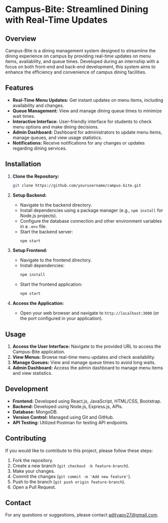 # Campus-Bite: Streamlined Dining with Real-Time Updates

## Overview
Campus-Bite is a dining management system designed to streamline the dining experience on campus by providing real-time updates on menu items, availability, and queue times. Developed during an internship with a focus on both front-end and back-end development, this system aims to enhance the efficiency and convenience of campus dining facilities.

## Features
- **Real-Time Menu Updates:** Get instant updates on menu items, including availability and changes.
- **Queue Management:** View and manage dining queue times to minimize wait times.
- **Interactive Interface:** User-friendly interface for students to check menu options and make dining decisions.
- **Admin Dashboard:** Dashboard for administrators to update menu items, manage queues, and view usage statistics.
- **Notifications:** Receive notifications for any changes or updates regarding dining services.


## Installation
1. **Clone the Repository:**
    ```bash
    git clone https://github.com/yourusername/campus-bite.git
    ```
2. **Setup Backend:**
    - Navigate to the backend directory.
    - Install dependencies using a package manager (e.g., `npm install` for Node.js projects).
    - Configure the database connection and other environment variables in a `.env` file.
    - Start the backend server:
      ```bash
      npm start
      ```

3. **Setup Frontend:**
    - Navigate to the frontend directory.
    - Install dependencies:
      ```bash
      npm install
      ```
    - Start the frontend application:
      ```bash
      npm start
      ```

4. **Access the Application:**
    - Open your web browser and navigate to `http://localhost:3000` (or the port configured in your application).

## Usage
1. **Access the User Interface:** Navigate to the provided URL to access the Campus-Bite application.
2. **View Menus:** Browse real-time menu updates and check availability.
3. **Manage Queues:** View and manage queue times to avoid long waits.
4. **Admin Dashboard:** Access the admin dashboard to manage menu items and view statistics.

## Development
- **Frontend:** Developed using React.js, JavaScript, HTML/CSS, Bootstrap.
- **Backend:** Developed using Node.js, Express.js, APIs.
- **Database:**  MongoDB.
- **Version Control:** Managed using Git and GitHub.
- **API Testing:** Utilized Postman for testing API endpoints.

## Contributing
If you would like to contribute to this project, please follow these steps:
1. Fork the repository.
2. Create a new branch (`git checkout -b feature-branch`).
3. Make your changes.
4. Commit the changes (`git commit -m 'Add new feature'`).
5. Push to the branch (`git push origin feature-branch`).
6. Open a Pull Request.


## Contact
For any questions or suggestions, please contact adityapv27@gmail.com.

